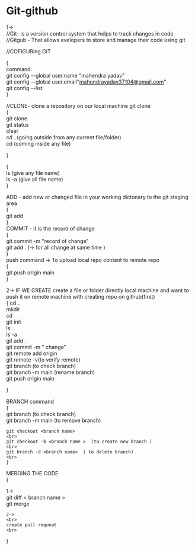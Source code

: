 # Git-github
1->
<br>
//Git- is a version control system that helps to track changes in code
<br>
//Gitgub - That allows evelopers to store and manage their code using git 
<br>

//COFIGURing GIT 
<br>

{
<br>
    command:
    <br>
    git config --global user.name "mahendra yadav"
    <br>
    git config --global user.email"mahendrayadav37104@gmail.com"
    <br>
    git config --list
    <br>
}
<br>

//CLONE- clone a repository on our local machine git clone <link>
<br>
{
<br>
    git clone <link>
    <br>
    git status 
    <br>
    clear
    <br>
    cd ..(going outside from any current file/folder)
    <br>
    cd <file name>  (coming inside any file)
    <br>
    


}
<br>

{
<br>
    ls (give any file name)
    <br>
    ls -a (give all file name)
    <br>
}
<br>


ADD - add new or changed file in your working dictonary to the git staging area
<br>
{
<br>
 git add <file name>
 <br>
}
<br>
COMMIT - it is the record of change
<br>
{
<br>
    git commit -m "record of change"
    <br>
    git add . (-> for all change at same time )
    <br>
}
<br>
push command -> To upload local repo content to remote repo
<br>
{
<br>
    git push origin main
    <br>
}
<br>

2-> IF WE CREATE create a file or folder directly local machine and want to push it on remote machine with creating repo on github(first)
<br>
{
    cd ..
    <br>
    mkdir <file name>
    <br>
    cd <file name>
    <br>
    git init
    <br>
    ls 
    <br>
    ls -a
    <br>
    git add .
    <br>
    git commit -m " change"
    <br>
    git remote add origin <link>
    <br>
    git remote -v(to verify remote)
    <br>
    git branch (to check branch)
    <br>
    git branch -m main (rename branch)
    <br>
    git push origin main
    <br>



}
<br>


BRANCH command
<br>
{
<br>
    git branch (to check branch)
    <br>
    git branch -m main (to remove branch)
    <br>
    
    git checkout <branch name>
    <br>
    git checkout -b <branch name >  (to create new branch )
    <br>
    git branch -d <branch name>  ( to delete branch)
    <br>
    }

MERGING THE CODE 
<br>
{
<br>
   
   1->
   <br>
    git diff < branch name >
    <br>
    git merge <branch name>
    <br>


    2->
    <br>
    create pull requeat
    <br>
}
